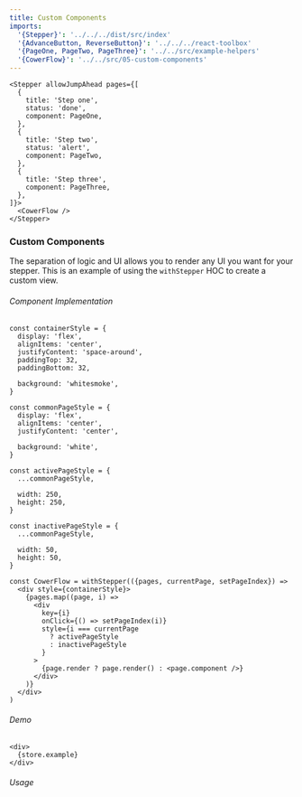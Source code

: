 ```yaml
---
title: Custom Components
imports:
  '{Stepper}': '../../../dist/src/index'
  '{AdvanceButton, ReverseButton}': '../../../react-toolbox'
  '{PageOne, PageTwo, PageThree}': '../../src/example-helpers'
  '{CowerFlow}': '../../src/05-custom-components'
---
```

```store example
<Stepper allowJumpAhead pages={[
  {
    title: 'Step one',
    status: 'done',
    component: PageOne,
  },
  {
    title: 'Step two',
    status: 'alert',
    component: PageTwo,
  },
  {
    title: 'Step three',
    component: PageThree,
  },
]}>
  <CowerFlow />
</Stepper>
```
### Custom Components
The separation of logic and UI allows you to render any UI you want 
for your stepper. This is an example of using the `withStepper` HOC to
create a custom view.

###### Component Implementation
```code jsx
const containerStyle = {
  display: 'flex',
  alignItems: 'center',
  justifyContent: 'space-around',
  paddingTop: 32,
  paddingBottom: 32,

  background: 'whitesmoke',
}

const commonPageStyle = {
  display: 'flex',
  alignItems: 'center',
  justifyContent: 'center',

  background: 'white',
}

const activePageStyle = {
  ...commonPageStyle,

  width: 250,
  height: 250,
}

const inactivePageStyle = {
  ...commonPageStyle,

  width: 50,
  height: 50,
}

const CowerFlow = withStepper(({pages, currentPage, setPageIndex}) =>
  <div style={containerStyle}>
    {pages.map((page, i) =>
      <div
        key={i}
        onClick={() => setPageIndex(i)}
        style={i === currentPage
          ? activePageStyle
          : inactivePageStyle
        }
      >
        {page.render ? page.render() : <page.component />}
      </div>
    )}
  </div>
)
```
 
###### Demo
```render
<div>
  {store.example}
</div>
```

###### Usage
```stored example jsx
```
